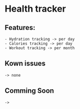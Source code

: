 # Health tracker

## Features:
    - Hydration tracking -> per day
    - Calories tracking -> per day
	- Workout tracking -> per month

## Kown issues
	-> none

## Comming Soon
	->